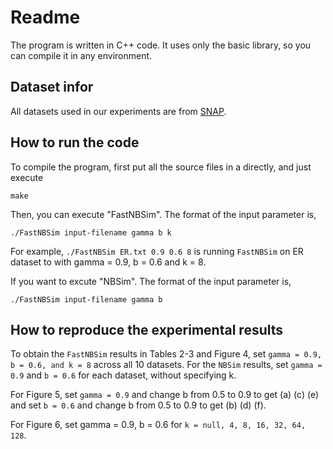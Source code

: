 # Readme

The program is written in C++ code. It uses only the basic library, so you can compile it in any environment.

## Dataset infor

All datasets used in our experiments are from [SNAP](https://snap.stanford.edu/data/).

## How to run the code

To compile the program, first put all the source files in a directly, and just execute

```
make
```

Then, you can execute "FastNBSim". The format of the input parameter is,

```
./FastNBSim input-filename gamma b k
```

For example, `./FastNBSim ER.txt 0.9 0.6 8` is running `FastNBSim` on ER dataset to with gamma = 0.9, b = 0.6 and k = 8.

If you want to excute "NBSim". The format of the input parameter is,

```
./FastNBSim input-filename gamma b
```

## How to reproduce the experimental results

To obtain the `FastNBSim` results in Tables 2-3 and Figure 4, set `gamma = 0.9, b = 0.6, and k = 8` across all 10 datasets. For the `NBSim` results, set `gamma = 0.9` and `b = 0.6` for each dataset, without specifying k.

For Figure 5, set `gamma = 0.9` and change b from 0.5 to 0.9 to get (a) (c) (e) and set `b = 0.6` and change b from 0.5 to 0.9 to get (b) (d) (f).

For Figure 6, set gamma = 0.9, b = 0.6 for `k = null, 4, 8, 16, 32, 64, 128`.
